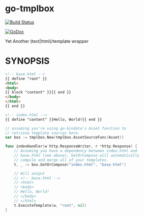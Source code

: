 # go-tmplbox

[![Build Status](https://travis-ci.org/lestrrat/go-tmplbox.svg?branch=master)](https://travis-ci.org/lestrrat/go-tmplbox)

[![GoDoc](https://godoc.org/github.com/lestrrat/go-tmplbox?status.svg)](https://godoc.org/github.com/lestrrat/go-tmplbox)

Yet Another (text|html)/template wrapper

# SYNOPSIS

```html
<!-- base.html -->
{{ define "root" }}
<html>
<body>
{{ block "content" }}{{ end }}
</body>
</html>
{{ end }}
```

```html
<!-- index.html -->
{{ define "content" }}Hello, World!{{ end }}
```

```go
// assuming you're using go-bindata's Asset function to
// retrieve template sources here.
var box := tmplbox.New(tmplbox.AssetSourceFunc(Asset))

func indexHandler(w http.ResponseWriter, r *http.Response) {
    // Assuming you have a dependency between index.html and
    // base.html (see above), GetOrCompose will automatically
    // compile and merge all of your templates.
    t, _ := box.GetOrCompose("index.html", "base.html")

    // Will output 
    // <!-- base.html -->
    // <html>
    // <body>
    // Hello, World!
    // </body>
    // </html>
    t.ExecuteTemplate(w, "root", nil)
}
```
